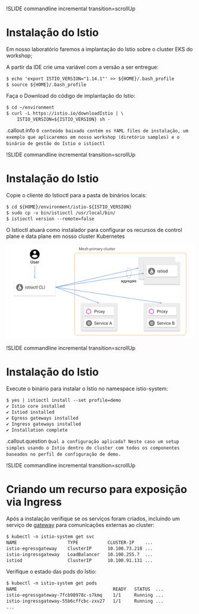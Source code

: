 !SLIDE commandline incremental transition=scrollUp

# Instalação do Istio

Em nosso laboratório faremos a implantação do Istio sobre o cluster EKS do workshop;

A partir da IDE crie uma variável com a versão a ser entregue:

	$ echo 'export ISTIO_VERSION="1.14.1"' >> ${HOME}/.bash_profile
    $ source ${HOME}/.bash_profile

Faça o Download do código de implantação do Istio:

    $ cd ~/environment
    $ curl -L https://istio.io/downloadIstio | \
        ISTIO_VERSION=${ISTIO_VERSION} sh -

.callout.info `O conteúdo baixado contém os YAML files de instalação, um exemplo que aplicaremos em nosso workshop (diretório samples) e o binário de gestão do Istio o istioctl`

!SLIDE commandline incremental transition=scrollUp

# Instalação do Istio

Copie o cliente do Istioctl para a pasta de binários locais:

	$ cd ${HOME}/environment/istio-${ISTIO_VERSION}
    $ sudo cp -v bin/istioctl /usr/local/bin/
    $ istioctl version --remote=false

O Istioctl atuará como instalador para configurar os recursos de control plane e data plane em nosso cluster Kubernetes

![istiod](images/istioctl.png)

!SLIDE commandline incremental transition=scrollUp

# Instalação do Istio

Execute o binário para instalar o Istio no namespace istio-system:

    $ yes | istioctl install --set profile=demo
    ✔ Istio core installed
    ✔ Istiod installed
    ✔ Egress gateways installed
    ✔ Ingress gateways installed
    ✔ Installation complete

.callout.question `Qual a configuração aplicada? Neste caso um setup simples usando o Istio dentro do cluster com todos os componentes baseados no perfil de configuração de demo.`

!SLIDE commandline incremental transition=scrollUp

# Criando um recurso para exposição via Ingress

Após a instalação verifique se os serviços foram criados, incluindo um serviço de [gateway](https://istio.io/latest/docs/concepts/traffic-management/#gateways) para comunicações externas ao cluster:

    $ kubectl -n istio-system get svc
    NAME                   TYPE           CLUSTER-IP    ...
    istio-egressgateway    ClusterIP      10.100.73.218 ...
    istio-ingressgateway   LoadBalancer   10.100.255.7  ...
    istiod                 ClusterIP      10.100.91.131 ...

Verifique o estado das pods do Istio:

    $ kubectl -n istio-system get pods
    NAME                                    READY   STATUS  ...
    istio-egressgateway-7fcb98978c-s7kmq    1/1     Running ...
    istio-ingressgateway-55b6cffcbc-zxv27   1/1     Running ...
    ...

